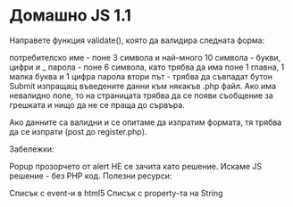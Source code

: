 <h1>Домашно JS 1.1</h1>
Направете функция validate(), която да валидира следната форма:

потребителско име - поне 3 символа и най-много 10 символа - букви, цифри и _
парола - поне 6 символа, като трябва да има поне 1 главна, 1 малка буква и 1 цифра
парола втори път - трябва да съвпадат
бутон Submit изпращащ въведените данни към някакъв .php файл.
Ако има невалидно поле, то на страницата трябва да се появи съобщение за грешката и нищо да не се праща до сървъра.

Ако данните са валидни и се опитаме да изпратим формата, тя трябва да се изпрати (post до register.php).

Забележки:

Popup прозорчето от alert НЕ се зачита като решение.
Искаме JS решение - без PHP код.
Полезни ресурси:

Списък с event-и в html5
Списък с property-та на String
